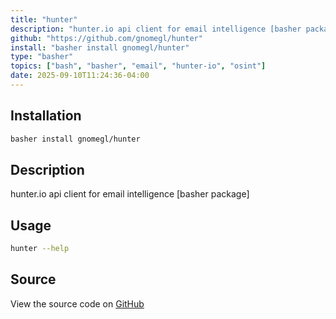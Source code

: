 ```yaml
---
title: "hunter"
description: "hunter.io api client for email intelligence [basher package]"
github: "https://github.com/gnomegl/hunter"
install: "basher install gnomegl/hunter"
type: "basher"
topics: ["bash", "basher", "email", "hunter-io", "osint"]
date: 2025-09-10T11:24:36-04:00
---
```


## Installation

```bash
basher install gnomegl/hunter
```

## Description

hunter.io api client for email intelligence [basher package]

## Usage

```bash
hunter --help
```

## Source

View the source code on [GitHub](https://github.com/gnomegl/hunter)
